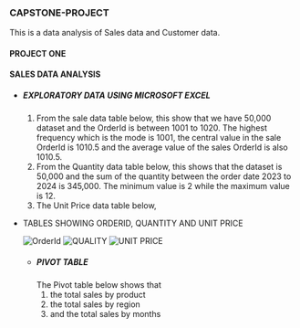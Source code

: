### CAPSTONE-PROJECT
This is a data analysis of Sales data and Customer data. 
#### PROJECT ONE
#### SALES DATA ANALYSIS
- ##### EXPLORATORY DATA USING MICROSOFT EXCEL
    1) From the sale data table below, this show that we have 50,000 dataset and the OrderId is between 1001 to 1020. The highest frequency which is the mode is 1001, the central value in the sale OrderId is 1010.5 and the average value of the sales OrderId is also 1010.5.
    2) From the Quantity data table below, this shows that the dataset is 50,000 and the sum of the quantity between the order date 2023 to 2024 is 345,000. The minimum value is 2 while the maximum value is 12.
    3) The Unit Price data table below,  
- TABLES SHOWING ORDERID, QUANTITY AND UNIT PRICE
  
  ![OrderId](https://github.com/user-attachments/assets/98ab223e-ac1b-4116-beb2-388503f3e558)
  ![QUALITY](https://github.com/user-attachments/assets/bcc5c56d-daa4-4983-add3-d8df4cbb07e2)
  ![UNIT PRICE](https://github.com/user-attachments/assets/74383444-2309-470f-ae58-e57d58d05710)

  - ##### PIVOT TABLE
    The Pivot table below shows that
      1) the total sales by product
      2) the total sales by region
      3) and the total sales by months

  


